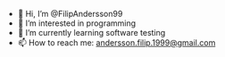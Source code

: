 - 👋 Hi, I’m @FilipAndersson99
- 👀 I’m interested in programming
- 🌱 I’m currently learning software testing
- 📫 How to reach me: andersson.filip.1999@gmail.com

<!---
FilipAndersson99/FilipAndersson99 is a ✨ special ✨ repository because its `README.md` (this file) appears on your GitHub profile.
You can click the Preview link to take a look at your changes.
--->

